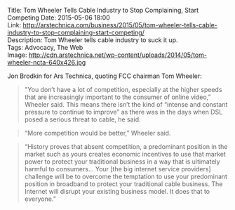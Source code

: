 Title: Tom Wheeler Tells Cable Industry to Stop Complaining, Start Competing 
Date: 2015-05-06 18:00  
Link: http://arstechnica.com/business/2015/05/tom-wheeler-tells-cable-industry-to-stop-complaining-start-competing/  
Description: Tom Wheeler tells cable industry to suck it up.  
Tags: Advocacy, The Web  
Image: http://cdn.arstechnica.net/wp-content/uploads/2014/05/tom-wheeler-ncta-640x426.jpg  

Jon Brodkin for Ars Technica, quoting FCC chairman Tom Wheeler:

> "You don’t have a lot of competition, especially at the higher speeds that are increasingly important to the consumer of online video,” Wheeler said. This means there isn’t the kind of “intense and constant pressure to continue to improve” as there was in the days when DSL posed a serious threat to cable, he said.

> “More competition would be better,” Wheeler said.

> “History proves that absent competition, a predominant position in the market such as yours creates economic incentives to use that market power to protect your traditional business in a way that is ultimately harmful to consumers… Your [the big internet service providers] challenge will be to overcome the temptation to use your predominant position in broadband to protect your traditional cable business. The Internet will disrupt your existing business model. It does that to everyone.”